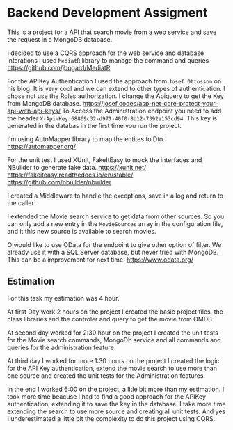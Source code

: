 # Backend Development Assigment

This is a project for a API that search movie from a web service and save the request in a MongoDB database.

I decided to use a CQRS approach for the web service and database interations
I used  `MediatR` library to manage the command and queries
https://github.com/jbogard/MediatR

For the APIKey Authentication I used the approach from `Josef Ottosson` on his blog. It is very cool and we can extend to other types of authentication. I chose not use the Roles authorization. I change the Apiquery to get the Key from MongoDB database.
https://josef.codes/asp-net-core-protect-your-api-with-api-keys/
To Access the Administration endpoint you need to add the header `X-Api-Key:68869c32-d971-40f0-8b12-7392a153cd94`. This key is generated in the databas in the first time you run the project.

I'm using AutoMapper library to map the entites to Dto.
https://automapper.org/

For the unit test I used XUnit, FakeItEasy to mock the interfaces and NBuilder to generate fake data.
https://xunit.net/
https://fakeiteasy.readthedocs.io/en/stable/
https://github.com/nbuilder/nbuilder

I created a Middleware to handle the exceptions, save in a log and return to the caller.

I extended the Movie search service to get data from other sources. So you can only add a new entry in the `MovieSources` array in the configuration file, and it this new source is available to search movies.

O would like to use OData for the endpoint to give other option of filter. We already use it with a SQL Server database, but never tried with MongoDB. This can be a improvement for next time.
https://www.odata.org/


## Estimation

For this task my estimation was 4 hour.

At first Day work 2 hours on the project
I created the basic project files, the class libraries and the controler and query to get the movie from OMDB

At second day worked for 2:30 hour on the project
I created the unit tests for the Movie search commands, MongoDb service and all commands and queries for the administration feature

At third day I worked for more 1:30 hours on the project
I created the logic for the API Key authentication, extend the movie search to use more than one source and created the unit tests for the Administration features

In the end I worked  6:00 on the project, a litle bit more than my estimation. I took more time beacuse I had to find a good approach for the APIKey authentication, extending it to save the key in the database. I take more time extending the search to use more source and creating all unit tests. And yes I underestimated a little bit the complexity to do this project using CQRS.